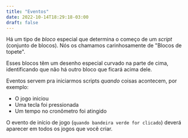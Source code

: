 ```yaml
---
title: "Eventos"
date: 2022-10-14T18:29:18-03:00
draft: false
---
```


Há um tipo de *bloco* especial que determina o começo de um *script* (conjunto de blocos). Nós os chamamos carinhosamente de "Blocos de topete".

Esses blocos têm um desenho especial curvado na parte de cima, identificando que não há outro bloco que ficará acima dele.

Eventos servem pra iniciarmos scripts *quando* coisas acontecem, por exemplo:

- O jogo iniciou
- Uma tecla foi pressionada
- Um tempo no cronômetro foi atingido

O evento de início de jogo (`quando bandeira verde for clicado`) deverá aparecer em todos os jogos que você criar.
